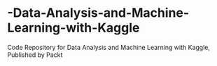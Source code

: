 # -Data-Analysis-and-Machine-Learning-with-Kaggle
Code Repository for Data Analysis and Machine Learning with Kaggle, Published by Packt
